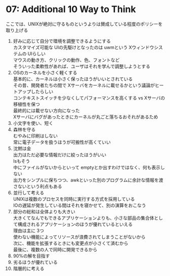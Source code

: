 # 07: Additional 10 Way to Think

ここでは、UNIXが絶対に守るものというよりは賛成している程度のポリシーを取り上げる

1. 好みに応じて自分で環境を調整できるようにする  
カスタマイズ可能な UIの先駆けとなったのは uwmという Xウィンドウシステムの UIらしい  
マウスの動き方、クリックの動作、色、フォントなど  
そういった柔軟性があれば、ユーザはそれを学んで調整しようとする
2. OSのカーネルを小さく軽くする  
基本的に、カーネルは小さく保ったほうがいいとされている  
その昔、開発者たちの間で Xサーバをカーネルに載せるかという議論がヒートアップしたらしい  
コンテキストスイッチを少なくしてパフォーマンスを高くする vs Xサーバの移植性を保つ  
最終的には載せない方向になった  
Xサーバにバグがあったときにカーネルが丸ごと落ちるおそれがあるため
3. 小文字を使い、短く
4. 森林を守る  
むやみに印刷はしない  
常に電子データを扱うほうが可搬性が高くていい
5. 沈黙は金  
出力はただ必要な情報だけに絞ったほうがいい  
lsもそう  
中にファイルがないからといって emptyとか出すわけではなく、何も表示しない  
出力をシンプルに保ちつつ、awkといった別のプログラムに余計な情報を渡さないという利点もある
6.  並行して考える  
UNIXは複数のプロセスを同時に実行する方式を採用している  
IOの遅延が発生している間はそれを寝かせて、別の演算をおこなう
7. 部分の総和は全体よりも大きい  
大きくてなんでもできるアプリケーションよりも、小さな部品の集合体として構成されるアプリケーションのほうが優れているといえる  
理由は主に 3つ  
使わない機能によってリソースが浪費されてしまうことがないから  
次に、機能を拡張するときにも変更点が小さくて済むから  
最後に、複数の人で同時に開発できるから
8. 90%の解を目指す
9.  劣るほうが優れている
10. 階層的に考える
